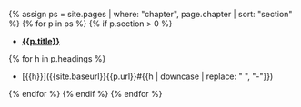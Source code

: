 
{% assign ps = site.pages | where: "chapter", page.chapter | sort: "section" %}
{% for p in ps %}
{% if p.section > 0 %}

* **[{{p.title}}]({{site.baseurl}}{{p.url}})**

{% for h in p.headings %}

  * [{{h}}]({{site.baseurl}}{{p.url}}#{{h | downcase | replace: " ", "-"}})

{% endfor %}
{% endif %}
{% endfor %}